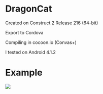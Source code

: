 # DragonCat
Created on Construct 2 Release 216 (64-bit)

Export to Cordova

Compiling in cocoon.io (Convas+)



I tested on Android 4.1.2

Example
============
<img src="https://github.com/Litvinenko-Anton/DragonCat/blob/master/DragonCat_GIF.gif"/>